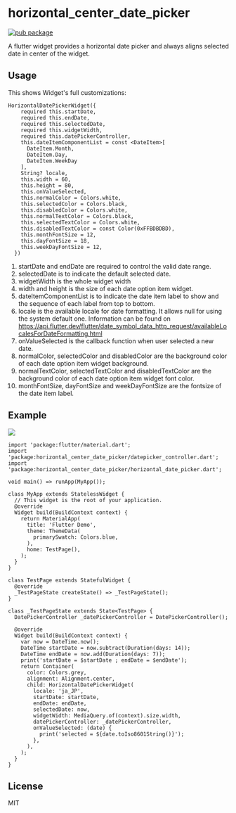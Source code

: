 # horizontal_center_date_picker

[![pub package](https://img.shields.io/pub/v/horizontal_center_date_picker.svg)](https://pub.dev/packages/horizontal_center_date_picker)

A flutter widget provides a horizontal date picker and always aligns selected date in center of the widget.

## Usage

This shows Widget's full customizations:
```
HorizontalDatePickerWidget({
    required this.startDate,
    required this.endDate,
    required this.selectedDate,
    required this.widgetWidth,
    required this.datePickerController,
    this.dateItemComponentList = const <DateItem>[
      DateItem.Month,
      DateItem.Day,
      DateItem.WeekDay
    ],
    String? locale,
    this.width = 60,
    this.height = 80,
    this.onValueSelected,
    this.normalColor = Colors.white,
    this.selectedColor = Colors.black,
    this.disabledColor = Colors.white,
    this.normalTextColor = Colors.black,
    this.selectedTextColor = Colors.white,
    this.disabledTextColor = const Color(0xFFBDBDBD),
    this.monthFontSize = 12,
    this.dayFontSize = 18,
    this.weekDayFontSize = 12,
  })
```

1. startDate and endDate are required to control the valid date range.
2. selectedDate is to indicate the default selected date.
3. widgetWidth is the whole widget width
4. width and height is the size of each date option item widget.
5. dateItemComponentList is to indicate the date item label to show and the sequence of each label from top to bottom.
6. locale is the available locale for date formatting. It allows null for using the system default one. Information can be found on https://api.flutter.dev/flutter/date_symbol_data_http_request/availableLocalesForDateFormatting.html 
7. onValueSelected is the callback function when user selected a new date.
8. normalColor, selectedColor and disabledColor are the background color of each date option item widget background.
9. normalTextColor, selectedTextColor and disabledTextColor are the background color of each date option item widget font color.
10. monthFontSize, dayFontSize and weekDayFontSize are the fontsize of the date item label.

## Example

![](horizontal_date_picker.gif)

```
import 'package:flutter/material.dart';
import 'package:horizontal_center_date_picker/datepicker_controller.dart';
import 'package:horizontal_center_date_picker/horizontal_date_picker.dart';

void main() => runApp(MyApp());

class MyApp extends StatelessWidget {
  // This widget is the root of your application.
  @override
  Widget build(BuildContext context) {
    return MaterialApp(
      title: 'Flutter Demo',
      theme: ThemeData(
        primarySwatch: Colors.blue,
      ),
      home: TestPage(),
    );
  }
}

class TestPage extends StatefulWidget {
  @override
  _TestPageState createState() => _TestPageState();
}

class _TestPageState extends State<TestPage> {
  DatePickerController _datePickerController = DatePickerController();

  @override
  Widget build(BuildContext context) {
    var now = DateTime.now();
    DateTime startDate = now.subtract(Duration(days: 14));
    DateTime endDate = now.add(Duration(days: 7));
    print('startDate = $startDate ; endDate = $endDate');
    return Container(
      color: Colors.grey,
      alignment: Alignment.center,
      child: HorizontalDatePickerWidget(
        locale: 'ja_JP',
        startDate: startDate,
        endDate: endDate,
        selectedDate: now,
        widgetWidth: MediaQuery.of(context).size.width,
        datePickerController: _datePickerController,
        onValueSelected: (date) {
          print('selected = ${date.toIso8601String()}');
        },
      ),
    );
  }
}

```

## License

MIT